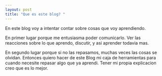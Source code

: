 ```yaml
---
layout: post
title: "Que es este blog? "
---
```


En este blog voy a intentar contar sobre cosas que voy aprendiendo. 

En primer lugar porque me entusiasma poder comunicarlo. Ver las reacciones sobre lo que aprendo, discutir, y asi aprender todavia mas.

En segundo lugar porque si no las repasamos, muchas veces las cosas se olvidan. Entonces quiero hacer de este Blog mi caja de herramientas para cuando necesite repasar algo que ya aprendi. Tener mi propia explicacion creo que es lo mejor.